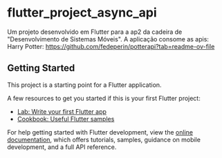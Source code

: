 # flutter_project_async_api

Um projeto desenvolvido em Flutter para a ap2 da cadeira de "Desenvolvimento de Sistemas Móveis".
A aplicação consome as apis:
Harry Potter: https://github.com/fedeperin/potterapi?tab=readme-ov-file

## Getting Started

This project is a starting point for a Flutter application.

A few resources to get you started if this is your first Flutter project:

- [Lab: Write your first Flutter app](https://docs.flutter.dev/get-started/codelab)
- [Cookbook: Useful Flutter samples](https://docs.flutter.dev/cookbook)

For help getting started with Flutter development, view the
[online documentation](https://docs.flutter.dev/), which offers tutorials,
samples, guidance on mobile development, and a full API reference.

